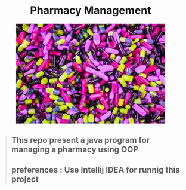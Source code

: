 <h1 align="center">Pharmacy Management</h1>
<p align="center">
<img src="./drugs.jpg" alt="drugs pucture" width="400px">
</p>

>## This repo present a java program for managing a pharmacy using OOP 
>## preferences : Use Intellij IDEA for runnig this project
